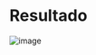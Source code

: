 # Resultado

![image](https://github.com/YeisonCordoba07/EjerciciosDesarrolloWeb/assets/41711172/6f588d38-4d47-4dd9-8d39-b9b2b65cba48)
